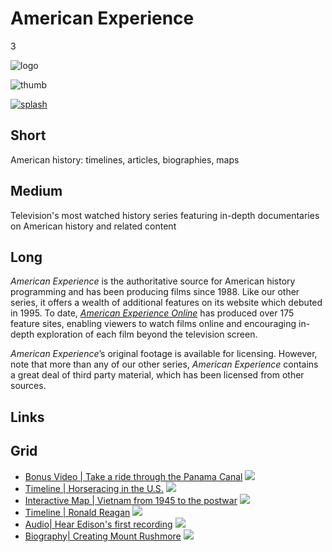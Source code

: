 # American Experience

3

![logo](https://s3.amazonaws.com/wgbhstocksales.org/content/collections/amex/amex-logo.png)

![thumb](https://s3.amazonaws.com/wgbhstocksales.org/content/collections/amex/amex-thumb_348x196.png)

[![splash](https://s3.amazonaws.com/wgbhstocksales.org/content/collections/amex/AmexCollectionMain_770x433.png)](http://www.pbs.org/wgbh/americanexperience/)

## Short

American history: timelines, articles, biographies, maps

## Medium

Television's most watched history series featuring in-depth documentaries on American history and related content

## Long

*American Experience* is the authoritative source for American history programming and has been 
producing films since 1988.   Like our other series, it offers a wealth of additional 
features on its website which debuted in 1995.  To date, [*American Experience Online*](http://www.pbs.org/wgbh/americanexperience) 
has produced over 175 feature sites, enabling viewers to watch films online and 
encouraging in-depth exploration of each film beyond the television screen. 

*American Experience*’s original footage is available for licensing. However, note 
that more than any of our other series, *American Experience* contains a great deal 
of third party material, which has been licensed from other sources. 

## Links

## Grid

- [Bonus Video | Take a ride through the Panama Canal](http://www.pbs.org/wgbh/americanexperience/features/bonus-video/tr-travel/) ![](https://s3.amazonaws.com/wgbhstocksales.org/content/collections/amex/Panama_348x196.png)
- [Timeline | Horseracing in the U.S.](http://www.pbs.org/wgbh/americanexperience/features/timeline/seabiscuit/) ![](https://s3.amazonaws.com/wgbhstocksales.org/content/collections/amex/Seabiscuit_348x196.jpg)
- [Interactive Map | Vietnam from 1945 to the postwar](http://www.pbs.org/wgbh/amex/vietnam/maps/map_pop_intro.html) ![](https://s3.amazonaws.com/wgbhstocksales.org/content/collections/amex/Vietnam_348x196.png)
- [Timeline | Ronald Reagan](http://www.pbs.org/wgbh/americanexperience/features/timeline/reagan/) ![](https://s3.amazonaws.com/wgbhstocksales.org/content/collections/amex/Reagan_348x196.jpg)
- [Audio| Hear Edison's first recording](http://www.pbs.org/wgbh/americanexperience/features/inlineaudio/light-blaine/) ![](https://s3.amazonaws.com/wgbhstocksales.org/content/collections/amex/Edison_348x196.png)
- [Biography| Creating Mount Rushmore](http://www.pbs.org/wgbh/americanexperience/features/biography/rushmore-borglum/) ![](https://s3.amazonaws.com/wgbhstocksales.org/content/collections/amex/Rushmore_348x196.png)
